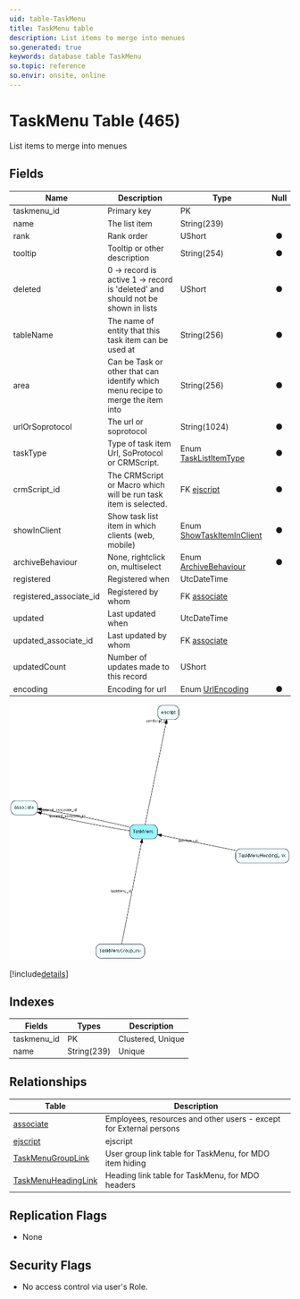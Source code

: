 ```yaml
---
uid: table-TaskMenu
title: TaskMenu table
description: List items to merge into menues
so.generated: true
keywords: database table TaskMenu
so.topic: reference
so.envir: onsite, online
---
```


# TaskMenu Table (465)

List items to merge into menues

## Fields

| Name | Description | Type | Null |
|------|-------------|------|:----:|
|taskmenu\_id|Primary key|PK| |
|name|The list item|String(239)| |
|rank|Rank order|UShort|&#x25CF;|
|tooltip|Tooltip or other description|String(254)|&#x25CF;|
|deleted|0 -&gt; record is active 1 -&gt; record is &apos;deleted&apos; and should not be shown in lists|UShort|&#x25CF;|
|tableName|The name of entity that this task item can be used at|String(256)|&#x25CF;|
|area|Can be Task or other that can identify which menu recipe to merge the item into|String(256)|&#x25CF;|
|urlOrSoprotocol|The url or soprotocol|String(1024)|&#x25CF;|
|taskType|Type of task item Url, SoProtocol or CRMScript.|Enum [TaskListItemType](enums/tasklistitemtype.md)|&#x25CF;|
|crmScript\_id|The CRMScript or Macro which will be run task item is selected.|FK [ejscript](ejscript.md)|&#x25CF;|
|showInClient|Show task list item in which clients (web, mobile)|Enum [ShowTaskItemInClient](enums/showtaskiteminclient.md)|&#x25CF;|
|archiveBehaviour|None, rightclick on, multiselect|Enum [ArchiveBehaviour](enums/archivebehaviour.md)|&#x25CF;|
|registered|Registered when|UtcDateTime| |
|registered\_associate\_id|Registered by whom|FK [associate](associate.md)| |
|updated|Last updated when|UtcDateTime| |
|updated\_associate\_id|Last updated by whom|FK [associate](associate.md)| |
|updatedCount|Number of updates made to this record|UShort| |
|encoding|Encoding for url|Enum [UrlEncoding](enums/urlencoding.md)|&#x25CF;|


![TaskMenu table relationship diagram](./media/TaskMenu.png)

[!include[details](./includes/taskmenu.md)]

## Indexes

| Fields | Types | Description |
|--------|-------|-------------|
|taskmenu\_id |PK |Clustered, Unique |
|name |String(239) |Unique |

## Relationships

| Table|  Description |
|------|-------------|
|[associate](associate.md)  |Employees, resources and other users - except for External persons |
|[ejscript](ejscript.md)  |ejscript |
|[TaskMenuGroupLink](taskmenugrouplink.md)  |User group link table for TaskMenu, for MDO item hiding |
|[TaskMenuHeadingLink](taskmenuheadinglink.md)  |Heading link table for TaskMenu, for MDO headers |


## Replication Flags

* None

## Security Flags

* No access control via user's Role.

